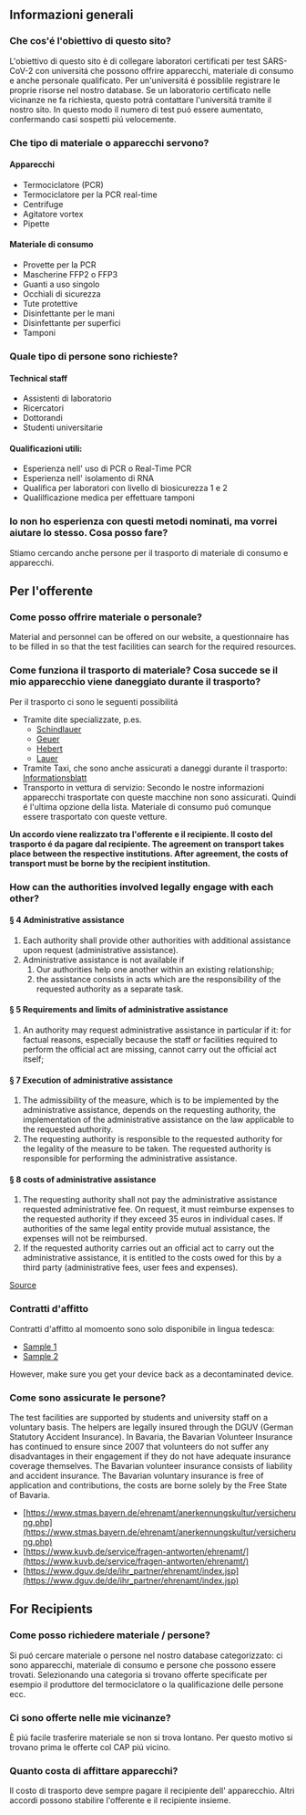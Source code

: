 ## Informazioni generali

### Che cos'é l'obiettivo di questo sito?

L'obiettivo di questo sito è di collegare laboratori certificati per test SARS-CoV-2 con universitá che possono offrire apparecchi, materiale di consumo e anche personale qualificato. Per un'universitá é possiblile registrare le proprie risorse nel nostro database. Se un laboratorio certificato nelle vicinanze ne fa richiesta, questo potrá contattare l'universitá tramite il nostro sito. In questo modo il numero di test puó essere aumentato, confermando casi sospetti piú velocemente.

### Che tipo di materiale o apparecchi servono?

#### Apparecchi

* Termociclatore (PCR)
* Termociclatore per la PCR real-time
* Centrifuge
* Agitatore vortex
* Pipette

#### Materiale di consumo

* Provette per la PCR
* Mascherine FFP2 o FFP3
* Guanti a uso singolo
* Occhiali di sicurezza
* Tute protettive
* Disinfettante per le mani
* Disinfettante per superfici
* Tamponi


### Quale tipo di persone sono richieste?

#### Technical staff

* Assistenti di laboratorio
* Ricercatori
* Dottorandi
* Studenti universitarie

#### Qualificazioni utili:

* Esperienza nell' uso di PCR o Real-Time PCR
* Esperienza nell' isolamento di RNA
* Qualifica per laboratori con livello di biosicurezza 1 e 2
* Qualilficazione medica per effettuare tamponi


### Io non ho esperienza con questi metodi nominati, ma vorrei aiutare lo stesso. Cosa posso fare?

Stiamo cercando anche persone per il trasporto di materiale di consumo e apparecchi.


## Per l'offerente

### Come posso offrire materiale o personale?

Material and personnel can be offered on our website, a questionnaire has to be filled in so that the test facilities can search for the required resources.

### Come funziona il trasporto di materiale? Cosa succede se il mio apparecchio viene daneggiato durante il trasporto?

Per il trasporto ci sono le seguenti possibilitá

* Tramite dite specializzate, p.es.
    - [Schindlauer](https://www.schindlauer.de/betriebsumzug-muenchen/umzug-labore-high-tech-muenchen.html)
    - [Geuer](https://www.geuer.de/laborumzug/)
    - [Hebert](https://www.hebert.de/high-tech-transport-laborumzug/)
    - [Lauer](https://www.umzugs-lauer.de/business-umzug/labor-umzug/)
* Tramite Taxi, che sono anche assicurati a daneggi durante il trasporto: [Informationsblatt](https://www.daserste.de/information/politik-weltgeschehen/morgenmagazin/service/recht-im-taxi-download-100.pdf)
* Transporto in vettura di servizio: Secondo le nostre informazioni apparecchi trasportate con queste macchine non sono assicurati. Quindi é l'ultima opzione della lista. Materiale di consumo puó comunque essere trasportato con queste vetture.

**Un accordo viene realizzato tra l'offerente e il recipiente. Il costo del trasporto é da pagare dal recipiente. The agreement on transport takes place between the respective institutions. After agreement, the costs of transport must be borne by the recipient institution.**

### How can the authorities involved legally engage with each other?

#### § 4 Administrative assistance

1. Each authority shall provide other authorities with additional assistance upon request (administrative assistance).
2. Administrative assistance is not available if
    1. Our authorities help one another within an existing relationship;
    2. the assistance consists in acts which are the responsibility of the requested authority as a separate task.

#### § 5 Requirements and limits of administrative assistance

1. An authority may request administrative assistance in particular if it: for factual reasons, especially because the staff or facilities required to perform the official act are missing, cannot carry out the official act itself;

#### § 7 Execution of administrative assistance

1. The admissibility of the measure, which is to be implemented by the administrative assistance, depends on the requesting authority, the implementation of the administrative assistance on the law applicable to the requested authority.
2. The requesting authority is responsible to the requested authority for the legality of the measure to be taken. The requested authority is responsible for performing the administrative assistance.

#### § 8 costs of administrative assistance

1. The requesting authority shall not pay the administrative assistance requested administrative fee. On request, it must reimburse expenses to the requested authority if they exceed 35 euros in individual cases. If authorities of the same legal entity provide mutual assistance, the expenses will not be reimbursed.
2. If the requested authority carries out an official act to carry out the administrative assistance, it is entitled to the costs owed for this by a third party (administrative fees, user fees and expenses).

[Source](https://www.gesetze-im-internet.de/vwvfg/BJNR012530976.html#BJNR012530976BJNG002000310)

### Contratti d'affitto

Contratti d'affitto al momoento sono solo disponibile in lingua tedesca:

* [Sample 1](https://www.bvmed.de/de/recht/healthcare-compliance/mustervertraege)
* [Sample 2](https://www.tirol-kliniken.at/data.cfm?vpath=ma-wartbare-inhalte/lkh-hall/leihgeraete3/leihvertrag)

However, make sure you get your device back as a decontaminated device.


### Come sono assicurate le persone?

The test facilities are supported by students and university staff on a voluntary basis. The helpers are legally insured through the DGUV (German Statutory Accident Insurance). In Bavaria, the Bavarian Volunteer Insurance has continued to ensure since 2007 that volunteers do not suffer any disadvantages in their engagement if they do not have adequate insurance coverage themselves. The Bavarian volunteer insurance consists of liability and accident insurance. The Bavarian voluntary insurance is free of application and contributions, the costs are borne solely by the Free State of Bavaria.

* [https://www.stmas.bayern.de/ehrenamt/anerkennungskultur/versicherung.php](https://www.stmas.bayern.de/ehrenamt/anerkennungskultur/versicherung.php)
* [https://www.kuvb.de/service/fragen-antworten/ehrenamt/](https://www.kuvb.de/service/fragen-antworten/ehrenamt/)
* [https://www.dguv.de/de/ihr_partner/ehrenamt/index.jsp](https://www.dguv.de/de/ihr_partner/ehrenamt/index.jsp)


## For Recipients

### Come posso richiedere materiale / persone?

Si puó cercare materiale o persone nel nostro database categorizzato: ci sono apparecchi, materiale di consumo e persone che possono essere trovati. Selezionando una categoria si trovano offerte specificate per esempio il produttore del termociclatore o la qualificazione delle persone ecc.

### Ci sono offerte nelle mie vicinanze?

È piú facile trasferire materiale se non si trova lontano. Per questo motivo si trovano prima le offerte col CAP piú vicino.

### Quanto costa di affittare apparecchi?

Il costo di trasporto deve sempre pagare il recipiente dell' apparecchio. Altri accordi possono stabilire l'offerente e il recipiente insieme.

